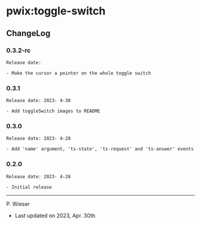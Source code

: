 # pwix:toggle-switch

## ChangeLog

### 0.3.2-rc

    Release date: 

    - Make the cursor a pointer on the whole toggle switch

### 0.3.1

    Release date: 2023- 4-30

    - Add toggleSwitch images to README

### 0.3.0

    Release date: 2023- 4-28

    - Add 'name' argument, 'ts-state', 'ts-request' and 'ts-answer' events

### 0.2.0

    Release date: 2023- 4-28

    - Initial release

---
P. Wieser
- Last updated on 2023, Apr. 30th
